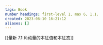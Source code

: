 ```yaml
---
tags: Book
number headings: first-level 1, max 6, 1.1.
created: 2023-06-10 16:21:12
aliases: []
---
```


[[量新 7.1 角动量的本征值和本征态]]